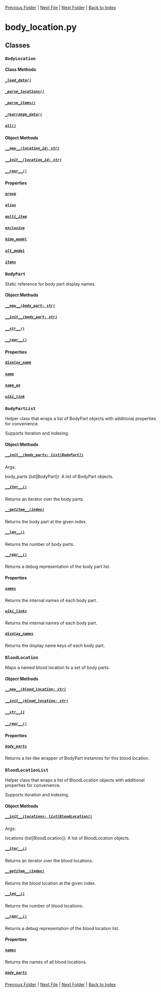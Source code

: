 [Previous Folder](../lists/body_locations_list.md) | [Next File](clothing_item.md) | [Next Folder](../parser/distribution_container_parser.md) | [Back to Index](../../index.md)

# body_location.py

## Classes

### `BodyLocation`
#### Class Methods
##### [`_load_data()`](https://github.com/Vaileasys/pz-wiki_parser/blob/main/scripts/objects/body_location.py#L16)
##### [`_parse_locations()`](https://github.com/Vaileasys/pz-wiki_parser/blob/main/scripts/objects/body_location.py#L22)
##### [`_parse_items()`](https://github.com/Vaileasys/pz-wiki_parser/blob/main/scripts/objects/body_location.py#L91)
##### [`_rearrange_data()`](https://github.com/Vaileasys/pz-wiki_parser/blob/main/scripts/objects/body_location.py#L110)
##### [`all()`](https://github.com/Vaileasys/pz-wiki_parser/blob/main/scripts/objects/body_location.py#L148)
#### Object Methods
##### [`__new__(location_id: str)`](https://github.com/Vaileasys/pz-wiki_parser/blob/main/scripts/objects/body_location.py#L157)
##### [`__init__(location_id: str)`](https://github.com/Vaileasys/pz-wiki_parser/blob/main/scripts/objects/body_location.py#L168)
##### [`__repr__()`](https://github.com/Vaileasys/pz-wiki_parser/blob/main/scripts/objects/body_location.py#L176)
#### Properties
##### [`group`](https://github.com/Vaileasys/pz-wiki_parser/blob/main/scripts/objects/body_location.py#L182)
##### [`alias`](https://github.com/Vaileasys/pz-wiki_parser/blob/main/scripts/objects/body_location.py#L186)
##### [`multi_item`](https://github.com/Vaileasys/pz-wiki_parser/blob/main/scripts/objects/body_location.py#L190)
##### [`exclusive`](https://github.com/Vaileasys/pz-wiki_parser/blob/main/scripts/objects/body_location.py#L194)
##### [`hide_model`](https://github.com/Vaileasys/pz-wiki_parser/blob/main/scripts/objects/body_location.py#L198)
##### [`alt_model`](https://github.com/Vaileasys/pz-wiki_parser/blob/main/scripts/objects/body_location.py#L202)
##### [`items`](https://github.com/Vaileasys/pz-wiki_parser/blob/main/scripts/objects/body_location.py#L206)

### `BodyPart`

Static reference for body part display names.

#### Object Methods
##### [`__new__(body_part: str)`](https://github.com/Vaileasys/pz-wiki_parser/blob/main/scripts/objects/body_location.py#L235)
##### [`__init__(body_part: str)`](https://github.com/Vaileasys/pz-wiki_parser/blob/main/scripts/objects/body_location.py#L246)
##### [`__str__()`](https://github.com/Vaileasys/pz-wiki_parser/blob/main/scripts/objects/body_location.py#L249)
##### [`__repr__()`](https://github.com/Vaileasys/pz-wiki_parser/blob/main/scripts/objects/body_location.py#L252)
#### Properties
##### [`display_name`](https://github.com/Vaileasys/pz-wiki_parser/blob/main/scripts/objects/body_location.py#L256)
##### [`name`](https://github.com/Vaileasys/pz-wiki_parser/blob/main/scripts/objects/body_location.py#L259)
##### [`name_en`](https://github.com/Vaileasys/pz-wiki_parser/blob/main/scripts/objects/body_location.py#L264)
##### [`wiki_link`](https://github.com/Vaileasys/pz-wiki_parser/blob/main/scripts/objects/body_location.py#L269)

### `BodyPartList`

Helper class that wraps a list of BodyPart objects with additional properties for convenience.

Supports iteration and indexing.

#### Object Methods
##### [`__init__(body_parts: list[BodyPart])`](https://github.com/Vaileasys/pz-wiki_parser/blob/main/scripts/objects/body_location.py#L279)

Args:

body_parts (list[BodyPart]): A list of BodyPart objects.

##### [`__iter__()`](https://github.com/Vaileasys/pz-wiki_parser/blob/main/scripts/objects/body_location.py#L286)

Returns an iterator over the body parts.

##### [`__getitem__(index)`](https://github.com/Vaileasys/pz-wiki_parser/blob/main/scripts/objects/body_location.py#L290)

Returns the body part at the given index.

##### [`__len__()`](https://github.com/Vaileasys/pz-wiki_parser/blob/main/scripts/objects/body_location.py#L294)

Returns the number of body parts.

##### [`__repr__()`](https://github.com/Vaileasys/pz-wiki_parser/blob/main/scripts/objects/body_location.py#L298)

Returns a debug representation of the body part list.

#### Properties
##### [`names`](https://github.com/Vaileasys/pz-wiki_parser/blob/main/scripts/objects/body_location.py#L303)

Returns the internal names of each body part.

##### [`wiki_links`](https://github.com/Vaileasys/pz-wiki_parser/blob/main/scripts/objects/body_location.py#L308)

Returns the internal names of each body part.

##### [`display_names`](https://github.com/Vaileasys/pz-wiki_parser/blob/main/scripts/objects/body_location.py#L313)

Returns the display name keys of each body part.


### `BloodLocation`

Maps a named blood location to a set of body parts.

#### Object Methods
##### [`__new__(blood_location: str)`](https://github.com/Vaileasys/pz-wiki_parser/blob/main/scripts/objects/body_location.py#L359)
##### [`__init__(blood_location: str)`](https://github.com/Vaileasys/pz-wiki_parser/blob/main/scripts/objects/body_location.py#L370)
##### [`__str__()`](https://github.com/Vaileasys/pz-wiki_parser/blob/main/scripts/objects/body_location.py#L374)
##### [`__repr__()`](https://github.com/Vaileasys/pz-wiki_parser/blob/main/scripts/objects/body_location.py#L377)
#### Properties
##### [`body_parts`](https://github.com/Vaileasys/pz-wiki_parser/blob/main/scripts/objects/body_location.py#L381)

Returns a list-like wrapper of BodyPart instances for this blood location.


### `BloodLocationList`

Helper class that wraps a list of BloodLocation objects with additional properties for convenience.

Supports iteration and indexing.

#### Object Methods
##### [`__init__(locations: list[BloodLocation])`](https://github.com/Vaileasys/pz-wiki_parser/blob/main/scripts/objects/body_location.py#L391)

Args:

locations (list[BloodLocation]): A list of BloodLocation objects.

##### [`__iter__()`](https://github.com/Vaileasys/pz-wiki_parser/blob/main/scripts/objects/body_location.py#L398)

Returns an iterator over the blood locations.

##### [`__getitem__(index)`](https://github.com/Vaileasys/pz-wiki_parser/blob/main/scripts/objects/body_location.py#L402)

Returns the blood location at the given index.

##### [`__len__()`](https://github.com/Vaileasys/pz-wiki_parser/blob/main/scripts/objects/body_location.py#L406)

Returns the number of blood locations.

##### [`__repr__()`](https://github.com/Vaileasys/pz-wiki_parser/blob/main/scripts/objects/body_location.py#L410)

Returns a debug representation of the blood location list.

#### Properties
##### [`names`](https://github.com/Vaileasys/pz-wiki_parser/blob/main/scripts/objects/body_location.py#L415)

Returns the names of all blood locations.

##### [`body_parts`](https://github.com/Vaileasys/pz-wiki_parser/blob/main/scripts/objects/body_location.py#L420)


[Previous Folder](../lists/body_locations_list.md) | [Next File](clothing_item.md) | [Next Folder](../parser/distribution_container_parser.md) | [Back to Index](../../index.md)
